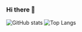 ### Hi there 👋

![GitHub stats](https://github-readme-stats.vercel.app/api?username=Leofltt&show_icons=true&theme=radical)
![Top Langs](https://github-readme-stats.vercel.app/api/top-langs/?username=Leofltt&theme=radical)

<!--
**Leofltt/Leofltt** is a ✨ _special_ ✨ repository because its `README.md` (this file) appears on your GitHub profile.

Here are some ideas to get you started:

- 🔭 I’m currently working on ...
- 🌱 I’m currently learning ...
- 👯 I’m looking to collaborate on ...
- 🤔 I’m looking for help with ...
- 💬 Ask me about ...
- 📫 How to reach me: ...
- 😄 Pronouns: ...
- ⚡ Fun fact: ...
-->
